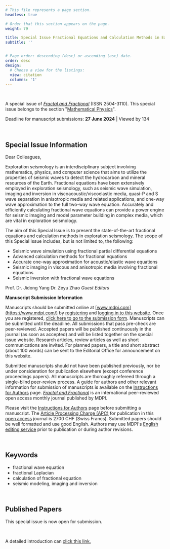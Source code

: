 ```yaml
---
# This file represents a page section.
headless: true

# Order that this section appears on the page.
weight: 79

title: Special Issue Fractional Equations and Calculation Methods in Exploration Seismology
subtitle: ''


# Page order: descending (desc) or ascending (asc) date.
order: desc
design:
  # Choose a view for the listings:
  view: citation
  columns: '1'
---
```


<br />

A special issue of [*Fractal and Fractional*](https://www.mdpi.com/journal/fractalfract) (ISSN 2504-3110). This special issue belongs to the section "[Mathematical Physics](https://www.mdpi.com/journal/fractalfract/sections/Mathematical_Physics)".

Deadline for manuscript submissions: **27 June 2024** | Viewed by 134

<br />

## Special Issue Information

Dear Colleagues,

Exploration seismology is an interdisciplinary subject involving mathematics, physics, and computer science that aims to utilize the properties of seismic waves to detect the hydrocarbon and mineral resources of the Earth. Fractional equations have been extensively employed in exploration seismology, such as seismic wave simulation, imaging and inversion in viscoacoustic/viscoelastic media, quasi-P and S wave separation in anisotropic media and related applications, and one-way wave approximation to the full two-way wave  equation. Accurately and efficiently calculating fractional wave equations can provide a power engine for seismic imaging and model parameter building in complex media, which are vital in exploration seismology.

The aim of this Special Issue is to present the state-of-the-art fractional equations and calculation methods in exploration seismology. The scope of this Special Issue includes, but is not limited to, the following:

- Seismic wave simulation using fractional partial differential equations
- Advanced calculation methods for fractional equations
- Accurate one-way approximation for acoustic/elastic wave equations
- Seismic imaging in viscous and anisotropic media involving fractional equations
- Seismic inversion with fractional wave equations

Prof. Dr. Jidong Yang
Dr. Zeyu Zhao
*Guest Editors*



**Manuscript Submission Information**



Manuscripts should be submitted online at [www.mdpi.com](https://www.mdpi.com/) by [registering](https://www.mdpi.com/user/register/) and [logging in to this website](https://www.mdpi.com/user/login/). Once you are registered, [click here to go to the submission form](https://susy.mdpi.com/user/manuscripts/upload/?journal=fractalfract). Manuscripts can be submitted until the deadline. All submissions that pass pre-check are peer-reviewed. Accepted papers will be published continuously in the journal (as soon as accepted) and will be listed together on the special issue website. Research articles, review articles as well as short communications are invited. For planned papers, a title and short abstract (about 100 words) can be sent to the Editorial Office for announcement on this website.

Submitted manuscripts should not have been published previously, nor be under consideration for publication elsewhere (except conference proceedings papers). All manuscripts are thoroughly refereed through a single-blind peer-review process. A guide for authors and other relevant information for submission of manuscripts is available on the [Instructions for Authors](https://www.mdpi.com/journal/fractalfract/instructions) page. [*Fractal and Fractional*](https://www.mdpi.com/journal/fractalfract/) is an international peer-reviewed open access monthly journal published by MDPI.

Please visit the [Instructions for Authors](https://www.mdpi.com/journal/fractalfract/instructions) page before submitting a manuscript. The [Article Processing Charge (APC)](https://www.mdpi.com/about/apc/) for publication in this [open access](https://www.mdpi.com/about/openaccess/) journal is 2700 CHF (Swiss Francs). Submitted papers should be well formatted and use good English. Authors may use MDPI's [English editing service](https://www.mdpi.com/authors/english) prior to publication or during author revisions.

<br />

## Keywords

- fractional wave equation
- fractional Laplacian
- calculation of fractional equation
- seismic modeling, imaging and inversion

<br />

## Published Papers

This special issue is now open for submission.

<br />


A detailed introduction can [click this link.](https://www.mdpi.com/journal/fractalfract/special_issues/A77GX60FC5)
